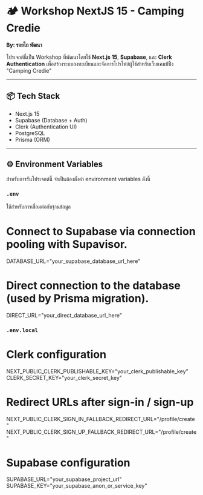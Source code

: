 # 🏕️ Workshop NextJS 15 - Camping Credie  
**By: รอยไถ พัฒนา**

โปรเจกต์นี้เป็น Workshop ที่พัฒนาโดยใช้ **Next.js 15**, **Supabase**, และ **Clerk Authentication** เพื่อสร้างระบบลงทะเบียนและจัดการโปรไฟล์ผู้ใช้สำหรับเว็บแคมป์ปิ้ง "Camping Credie"

---

## 📦 Tech Stack

- Next.js 15
- Supabase (Database + Auth)
- Clerk (Authentication UI)
- PostgreSQL
- Prisma (ORM)

---

## ⚙️ Environment Variables

สำหรับการรันโปรเจกต์นี้ จำเป็นต้องตั้งค่า environment variables ดังนี้

### `.env`

ใช้สำหรับการเชื่อมต่อกับฐานข้อมูล


# Connect to Supabase via connection pooling with Supavisor.
DATABASE_URL="your_supabase_database_url_here"

# Direct connection to the database (used by Prisma migration).
DIRECT_URL="your_direct_database_url_here"

### `.env.local`



# Clerk configuration
NEXT_PUBLIC_CLERK_PUBLISHABLE_KEY="your_clerk_publishable_key"
CLERK_SECRET_KEY="your_clerk_secret_key"

# Redirect URLs after sign-in / sign-up
NEXT_PUBLIC_CLERK_SIGN_IN_FALLBACK_REDIRECT_URL="/profile/create"
NEXT_PUBLIC_CLERK_SIGN_UP_FALLBACK_REDIRECT_URL="/profile/create"

# Supabase configuration
SUPABASE_URL="your_supabase_project_url"
SUPABASE_KEY="your_supabase_anon_or_service_key"

```env.local








